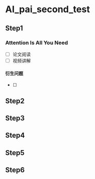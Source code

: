 # AI_pai_second_test
## Step1
### Attention Is All You Need
- [ ] 论文阅读
- [ ] 视频讲解
#### 衍生问题
- [ ] 
## Step2
## Step3
## Step4
## Step5
## Step6
